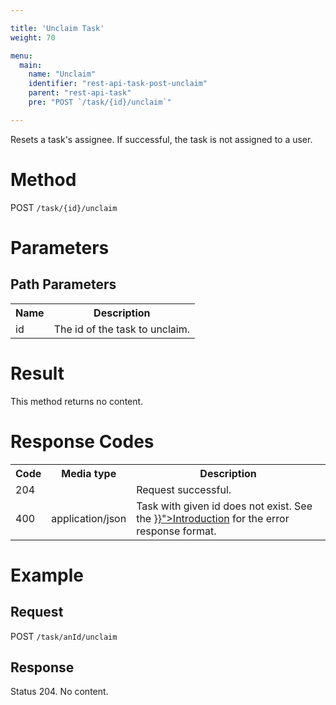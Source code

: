 ```yaml
---

title: 'Unclaim Task'
weight: 70

menu:
  main:
    name: "Unclaim"
    identifier: "rest-api-task-post-unclaim"
    parent: "rest-api-task"
    pre: "POST `/task/{id}/unclaim`"

---
```



Resets a task's assignee. If successful, the task is not assigned to a user.


# Method

POST `/task/{id}/unclaim`


# Parameters

## Path Parameters

<table class="table table-striped">
  <tr>
    <th>Name</th>
    <th>Description</th>
  </tr>
  <tr>
    <td>id</td>
    <td>The id of the task to unclaim.</td>
  </tr>
</table>


# Result

This method returns no content.


# Response Codes

<table class="table table-striped">
  <tr>
    <th>Code</th>
    <th>Media type</th>
    <th>Description</th>
  </tr>
  <tr>
    <td>204</td>
    <td></td>
    <td>Request successful.</td>
  </tr>
  <tr>
    <td>400</td>
    <td>application/json</td>
    <td>Task with given id does not exist. See the <a href="{{< relref "reference/rest/overview/index.md#error-handling" >}}">Introduction</a> for the error response format.</td>
  </tr>
</table>


# Example

## Request

POST `/task/anId/unclaim`

## Response

Status 204. No content.